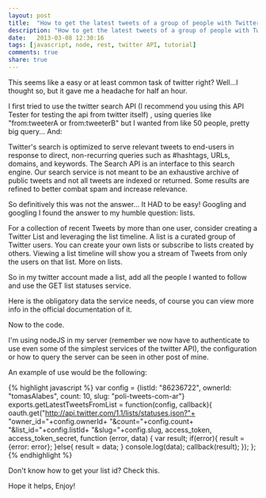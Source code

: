 ```yaml
---
layout: post
title:  "How to get the latest tweets of a group of people with Twitter REST API"
description: "How to get the latest tweets of a group of people with Twitter REST API"
date:   2013-03-08 12:30:16
tags: [javascript, node, rest, twitter API, tutorial]
comments: true
share: true
---
```


This seems like a easy or at least common task of twitter right? Well...I thought so, but it gave me a headache for half an hour.

I first tried to use the twitter search API (I recommend you using this API Tester for testing the api from twitter itself) , using queries like "from:tweeterA or from:tweeterB" but I wanted from like 50 people, pretty big query... And:

Twitter's search is optimized to serve relevant tweets to end-users in response to direct, non-recurring queries such as #hashtags, URLs, domains, and keywords. The Search API is an interface to this search engine. Our search service is not meant to be an exhaustive archive of public tweets and not all tweets are indexed or returned. Some results are refined to better combat spam and increase relevance.

So definitively this was not the answer...
It HAD to be easy! Googling and googling I found the answer to my humble question: lists.

For a collection of recent Tweets by more than one user, consider creating a Twitter List and leveraging the list timeline.
A list is a curated group of Twitter users. You can create your own lists or subscribe to lists created by others. Viewing a list timeline will show you a stream of Tweets from only the users on that list.
More on lists.

So in my twitter account made a list, add all the people I wanted to follow and use the GET list statuses service.

Here is the obligatory data the service needs, of course you can view more info in the official documentation of it.

Now to the code.

I'm using nodeJS in my server (remember we now have to authenticate to use even some of the simplest services of the twitter API), the configuration or how to query the server can be seen in other post of mine.

An example of use would be the following:

{% highlight javascript %}
var config = {listId: "86236722", ownerId: "tomasAlabes", count: 10, slug: "poli-tweets-com-ar"}
exports.getLatestTweetsFromList = function(config, callback){
    oauth.get("http://api.twitter.com/1.1/lists/statuses.json?"+
"owner_id="+config.ownerId+
"&count="+config.count+
"&list_id="+config.listId+
"&slug="+config.slug, access_token, access_token_secret, function (error, data) {
        var result;
        if(error){
            result = {error: error};
        }else{
            result = data;
        }
        console.log(data);
        callback(result);
    });
};
{% endhighlight %}

Don't know how to get your list id? Check this.

Hope it helps,
Enjoy!